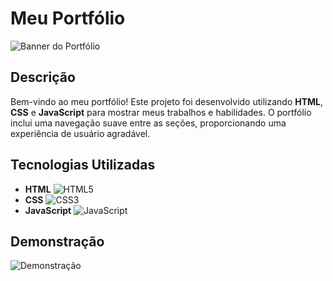 # Meu Portfólio

![Banner do Portfólio](https://via.placeholder.com/800x200?text=Meu+Portf%C3%B3lio)

## Descrição

Bem-vindo ao meu portfólio! Este projeto foi desenvolvido utilizando **HTML**, **CSS** e **JavaScript** para mostrar meus trabalhos e habilidades. O portfólio inclui uma navegação suave entre as seções, proporcionando uma experiência de usuário agradável.

## Tecnologias Utilizadas

- **HTML** ![HTML5](https://img.shields.io/badge/HTML5-E34F26?style=flat&logo=html5&logoColor=white)
- **CSS** ![CSS3](https://img.shields.io/badge/CSS3-1572B6?style=flat&logo=css3&logoColor=white)
- **JavaScript** ![JavaScript](https://img.shields.io/badge/JavaScript-F7DF1E?style=flat&logo=javascript&logoColor=black)

## Demonstração

![Demonstração](https://via.placeholder.com/800x400?text=Demonstra%C3%A7%C3%A3o+do+Portf%C3%B3lio)
